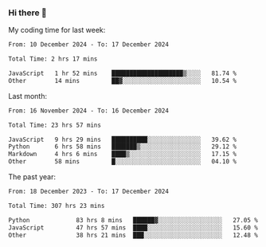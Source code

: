 ### Hi there 👋

My coding time for last week:

<!--START_SECTION:week-->

```txt
From: 10 December 2024 - To: 17 December 2024

Total Time: 2 hrs 17 mins

JavaScript   1 hr 52 mins    ████████████████████▒░░░░   81.74 %
Other        14 mins         ██▓░░░░░░░░░░░░░░░░░░░░░░   10.54 %
```

<!--END_SECTION:week-->

Last month:

<!--START_SECTION:month-->

```txt
From: 16 November 2024 - To: 16 December 2024

Total Time: 23 hrs 57 mins

JavaScript   9 hrs 29 mins   ██████████░░░░░░░░░░░░░░░   39.62 %
Python       6 hrs 58 mins   ███████▒░░░░░░░░░░░░░░░░░   29.12 %
Markdown     4 hrs 6 mins    ████▒░░░░░░░░░░░░░░░░░░░░   17.15 %
Other        58 mins         █░░░░░░░░░░░░░░░░░░░░░░░░   04.10 %
```

<!--END_SECTION:month-->

The past year:

<!--START_SECTION:year-->

```txt
From: 18 December 2023 - To: 17 December 2024

Total Time: 307 hrs 23 mins

Python             83 hrs 8 mins   ██████▓░░░░░░░░░░░░░░░░░░   27.05 %
JavaScript         47 hrs 57 mins  ████░░░░░░░░░░░░░░░░░░░░░   15.60 %
Other              38 hrs 21 mins  ███░░░░░░░░░░░░░░░░░░░░░░   12.48 %
```

<!--END_SECTION:year-->
